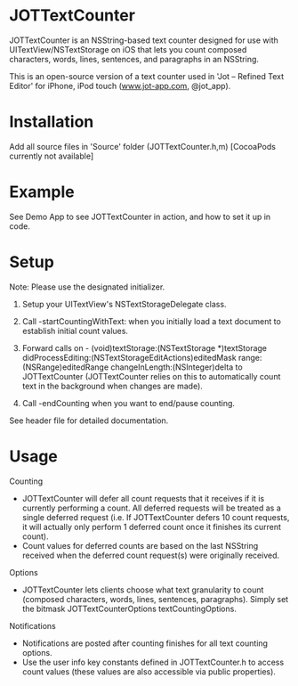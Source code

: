 JOTTextCounter
==============
JOTTextCounter is an NSString-based text counter designed for use with UITextView/NSTextStorage on iOS that lets you count composed characters, words, lines, sentences, and paragraphs in an NSString.

This is an open-source version of a text counter used in 'Jot – Refined Text Editor' for iPhone, iPod touch (www.jot-app.com, @jot_app).

Installation
==============
Add all source files in 'Source' folder (JOTTextCounter.h,m)
[CocoaPods currently not available]

Example
==============
See Demo App to see JOTTextCounter in action, and how to set it up in code. 

Setup
==============
Note: Please use the designated initializer.
1. Setup your UITextView's NSTextStorageDelegate class.

2. Call -startCountingWithText: when you initially load a text document to establish initial count values.

3. Forward calls on - (void)textStorage:(NSTextStorage *)textStorage didProcessEditing:(NSTextStorageEditActions)editedMask range:(NSRange)editedRange changeInLength:(NSInteger)delta to JOTTextCounter (JOTTextCounter relies on this to automatically count text in the background when changes are made).

4. Call -endCounting when you want to end/pause counting. 

See header file for detailed documentation.

Usage
==============
Counting
- JOTTextCounter will defer all count requests that it receives if it is currently performing a count.  All deferred requests will be treated as a single deferred request (i.e. If JOTTextCounter defers 10 count requests, it will actually only perform 1 deferred count once it finishes its current count).
- Count values for deferred counts are based on the last NSString received when the deferred count request(s) were originally received.

Options
- JOTTextCounter lets clients choose what text granularity to count (composed characters, words, lines, sentences, paragraphs). Simply set the bitmask JOTTextCounterOptions textCountingOptions.

Notifications
- Notifications are posted after counting finishes for all text counting options.
- Use the user info key constants defined in JOTTextCounter.h to access count values (these values are also accessible via public properties).

